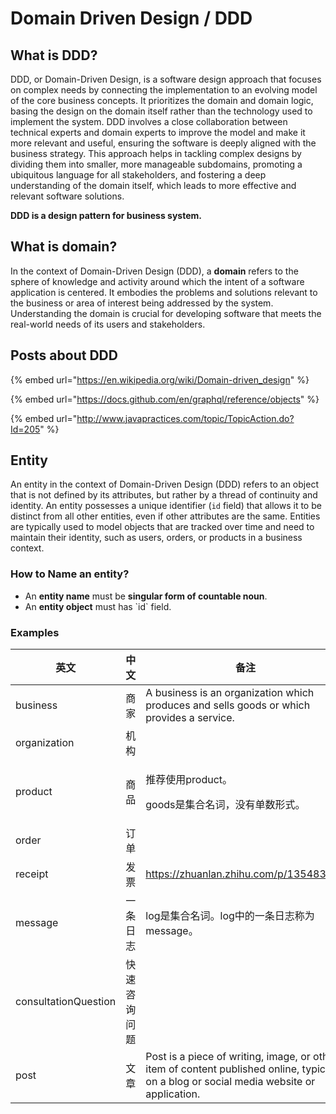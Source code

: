 # Domain Driven Design / DDD

## What is DDD?

DDD, or Domain-Driven Design, is a software design approach that focuses on complex needs by connecting the implementation to an evolving model of the core business concepts. It prioritizes the domain and domain logic, basing the design on the domain itself rather than the technology used to implement the system. DDD involves a close collaboration between technical experts and domain experts to improve the model and make it more relevant and useful, ensuring the software is deeply aligned with the business strategy. This approach helps in tackling complex designs by dividing them into smaller, more manageable subdomains, promoting a ubiquitous language for all stakeholders, and fostering a deep understanding of the domain itself, which leads to more effective and relevant software solutions.

**DDD is a design pattern for business system.**

## What is domain?

In the context of Domain-Driven Design (DDD), a **domain** refers to the sphere of knowledge and activity around which the intent of a software application is centered. It embodies the problems and solutions relevant to the business or area of interest being addressed by the system. Understanding the domain is crucial for developing software that meets the real-world needs of its users and stakeholders.

## Posts about DDD

{% embed url="https://en.wikipedia.org/wiki/Domain-driven_design" %}

{% embed url="https://docs.github.com/en/graphql/reference/objects" %}

{% embed url="http://www.javapractices.com/topic/TopicAction.do?Id=205" %}

## Entity

An entity in the context of Domain-Driven Design (DDD) refers to an object that is not defined by its attributes, but rather by a thread of continuity and identity. An entity possesses a unique identifier (`id` field) that allows it to be distinct from all other entities, even if other attributes are the same. Entities are typically used to model objects that are tracked over time and need to maintain their identity, such as users, orders, or products in a business context.

### How to Name an entity?

* An **entity name** must be **singular form of countable noun**.
* An **entity object** must has \`id\` field.

### Examples

<table data-full-width="true"><thead><tr><th width="251">英文</th><th width="157.33333333333331">中文</th><th>备注</th></tr></thead><tbody><tr><td>business</td><td>商家</td><td>A business is an organization which produces and sells goods or which provides a service.</td></tr><tr><td>organization</td><td>机构</td><td></td></tr><tr><td>product</td><td>商品</td><td><p>推荐使用product。</p><p>goods是集合名词，没有单数形式。</p></td></tr><tr><td>order</td><td>订单</td><td></td></tr><tr><td>receipt</td><td>发票</td><td><a href="https://zhuanlan.zhihu.com/p/135483316">https://zhuanlan.zhihu.com/p/135483316</a></td></tr><tr><td>message</td><td>一条日志</td><td>log是集合名词。log中的一条日志称为message。</td></tr><tr><td>consultationQuestion</td><td>快速咨询问题</td><td></td></tr><tr><td>post</td><td>文章</td><td>Post is a piece of writing, image, or other item of content published online, typically on a blog or social media website or application.</td></tr></tbody></table>

